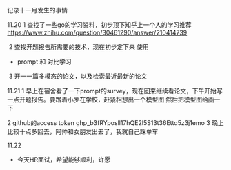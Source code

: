 记录十一月发生的事情

11.20
	1 查找了一些go的学习资料，初步顶下知乎上一个人的学习推荐
https://www.zhihu.com/question/30461290/answer/210414739

​	2 查找开题报告所需要的技术，现在初步定下来 使用

- prompt 和 对比学习

​	3 开一一篇多模态的论文，以及检索最近最新的论文

11.21
    1 早上在宿舍看了一下prompt的survey，现在回来继续看论文，下午开始写一点开题报告。要蹭着小罗在学校，赶紧相想出一个模型图
    然后把模型图给画一下
     
   2 github的access token
    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
   3 晚上比较十点多回去，阿帅和女朋友出去了，我就自己踩单车 
    
    
11.22
-   今天HR面试，希望能够顺利，许愿